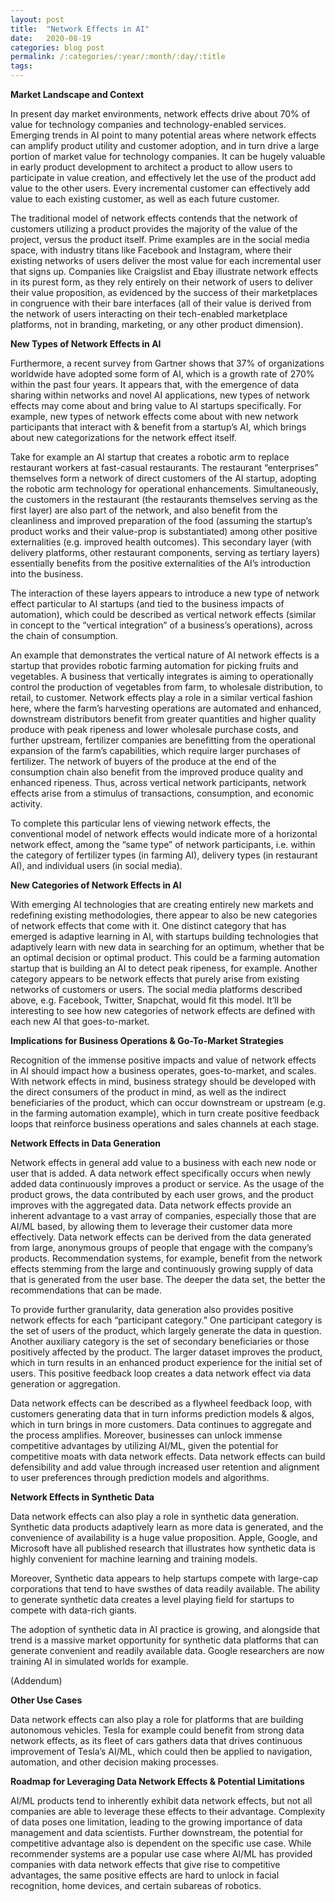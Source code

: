 ```yaml
---
layout: post
title:  "Network Effects in AI"
date:   2020-08-19
categories: blog post
permalink: /:categories/:year/:month/:day/:title
tags:
---
```


**Market Landscape and Context**

In present day market environments, network effects drive about 70% of value for technology companies and technology-enabled services. Emerging trends in AI point to many potential areas where network effects can amplify product utility and customer adoption, and in turn drive a large portion of market value for technology companies. It can be hugely valuable in early product development to architect a product to allow users to participate in value creation, and effectively let the use of the product add value to the other users. Every incremental customer can effectively add value to each existing customer, as well as each future customer.

The traditional model of network effects contends that the network of customers utilizing a product provides the majority of the value of the project, versus the product itself. Prime examples are in the social media space, with industry titans like Facebook and Instagram, where their existing networks of users deliver the most value for each incremental user that signs up. Companies like Craigslist and Ebay illustrate network effects in its purest form, as they rely entirely on their network of users to deliver their value proposition, as evidenced by the success of their marketplaces in congruence with their bare interfaces (all of their value is derived from the network of users interacting on their tech-enabled marketplace platforms, not in branding, marketing, or any other product dimension).

**New Types of Network Effects in AI**

Furthermore, a recent survey from Gartner shows that 37% of organizations worldwide have adopted some form of AI, which is a growth rate of 270% within the past four years. It appears that, with the emergence of data sharing within networks and novel AI applications, new types of network effects may come about and bring value to AI startups specifically. For example, new types of network effects come about with new network participants that interact with & benefit from a startup’s AI, which brings about new categorizations for the network effect itself.

Take for example an AI startup that creates a robotic arm to replace restaurant workers at fast-casual restaurants. The restaurant “enterprises” themselves form a network of direct customers of the AI startup, adopting the robotic arm technology for operational enhancements. Simultaneously, the customers in the restaurant (the restaurants themselves serving as the first layer) are also part of the network, and also benefit from the cleanliness and improved preparation of the food (assuming the startup’s product works and their value-prop is substantiated) among other positive externalities (e.g. improved health outcomes). This secondary layer (with delivery platforms, other restaurant components, serving as tertiary layers) essentially benefits from the positive externalities of the AI’s introduction into the business.

The interaction of these layers appears to introduce a new type of network effect particular to AI startups (and tied to the business impacts of automation), which could be described as vertical network effects (similar in concept to the “vertical integration” of a business’s operations), across the chain of consumption.

An example that demonstrates the vertical nature of AI network effects is a startup that provides robotic farming automation for picking fruits and vegetables. A business that vertically integrates is aiming to operationally control the production of vegetables from farm, to wholesale distribution, to retail, to customer. Network effects play a role in a similar vertical fashion here, where the farm’s harvesting operations are automated and enhanced, downstream distributors benefit from greater quantities and higher quality produce with peak ripeness and lower wholesale purchase costs, and further upstream, fertilizer companies are benefitting from the operational expansion of the farm’s capabilities, which require larger purchases of fertilizer. The network of buyers of the produce at the end of the consumption chain also benefit from the improved produce quality and enhanced ripeness. Thus, across vertical network participants, network effects arise from a stimulus of transactions, consumption, and economic activity.

To complete this particular lens of viewing network effects, the conventional model of network effects would indicate more of a horizontal network effect, among the “same type” of network participants, i.e. within the category of fertilizer types (in farming AI), delivery types (in restaurant AI), and individual users (in social media).

**New Categories of Network Effects in AI**

With emerging AI technologies that are creating entirely new markets and redefining existing methodologies, there appear to also be new categories of network effects that come with it. One distinct category that has emerged is adaptive learning in AI, with startups building technologies that adaptively learn with new data in searching for an optimum, whether that be an optimal decision or optimal product. This could be a farming automation startup that is building an AI to detect peak ripeness, for example. Another category appears to be network effects that purely arise from existing networks of customers or users. The social media platforms described above, e.g. Facebook, Twitter, Snapchat, would fit this model. It’ll be interesting to see how new categories of network effects are defined with each new AI that goes-to-market.

**Implications for Business Operations & Go-To-Market Strategies**

Recognition of the immense positive impacts and value of network effects in AI should impact how a business operates, goes-to-market, and scales. With network effects in mind, business strategy should be developed with the direct consumers of the product in mind, as well as the indirect beneficiaries of the product, which can occur downstream or upstream (e.g. in the farming automation example), which in turn create positive feedback loops that reinforce business operations and sales channels at each stage.

**Network Effects in Data Generation**

Network effects in general add value to a business with each new node or user that is added. A data network effect specifically occurs when newly added data continuously improves a product or service. As the usage of the product grows, the data contributed by each user grows, and the product improves with the aggregated data. Data network effects provide an inherent advantage to a vast array of companies, especially those that are AI/ML based, by allowing them to leverage their customer data more effectively. Data network effects can be derived from the data generated from large, anonymous groups of people that engage with the company’s products. Recommendation systems, for example, benefit from the network effects stemming from the large and continuously growing supply of data that is generated from the user base. The deeper the data set, the better the recommendations that can be made.

To provide further granularity, data generation also provides positive network effects for each “participant category.” One participant category is the set of users of the product, which largely generate the data in question. Another auxiliary category is the set of secondary beneficiaries or those positively affected by the product. The larger dataset improves the product, which in turn results in an enhanced product experience for the initial set of users. This positive feedback loop creates a data network effect via data generation or aggregation.

Data network effects can be described as a flywheel feedback loop, with customers generating data that in turn informs prediction models & algos, which in turn brings in more customers. Data continues to aggregate and the process amplifies. Moreover, businesses can unlock immense competitive advantages by utilizing AI/ML, given the potential for competitive moats with data network effects. Data network effects can build defensibility and add value through increased user retention and alignment to user preferences through prediction models and algorithms.

**Network Effects in Synthetic Data**

Data network effects can also play a role in synthetic data generation. Synthetic data products adaptively learn as more data is generated, and the convenience of availability is a huge value proposition. Apple, Google, and Microsoft have all published research that illustrates how synthetic data is highly convenient for machine learning and training models.

Moreover, Synthetic data appears to help startups compete with large-cap corporations that tend to have swsthes of data readily available. The ability to generate synthetic data creates a level playing field for startups to compete with data-rich giants.

The adoption of synthetic data in AI practice is growing, and alongside that trend is a massive market opportunity for synthetic data platforms that can generate convenient and readily available data. Google researchers are now training AI in simulated worlds for example.

(Addendum)

**Other Use Cases**

Data network effects can also play a role for platforms that are building autonomous vehicles. Tesla for example could benefit from strong data network effects, as its fleet of cars gathers data that drives continuous improvement of Tesla’s AI/ML, which could then be applied to navigation, automation, and other decision making processes.

**Roadmap for Leveraging Data Network Effects & Potential Limitations**

AI/ML products tend to inherently exhibit data network effects, but not all companies are able to leverage these effects to their advantage. Complexity of data poses one limitation, leading to the growing importance of data management and data scientists. Further downstream, the potential for competitive advantage also is dependent on the specific use case. While recommender systems are a popular use case where AI/ML has provided companies with data network effects that give rise to competitive advantages, the same positive effects are hard to unlock in facial recognition, home devices, and certain subareas of robotics.
